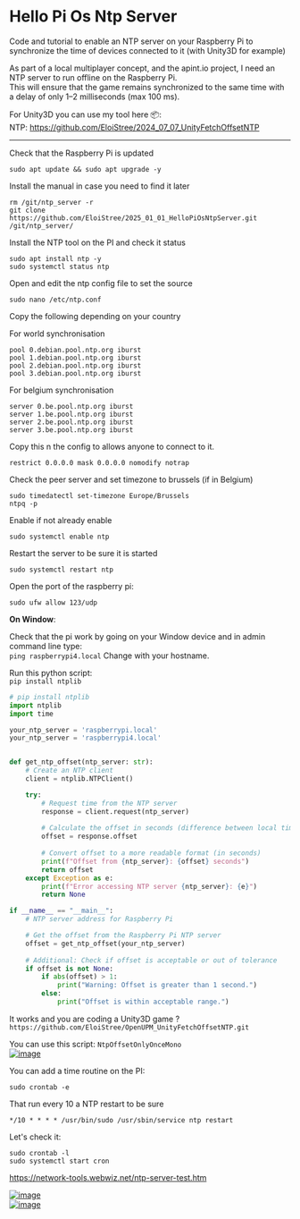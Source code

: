 
# Hello Pi Os Ntp Server  

Code and tutorial to enable an NTP server on your Raspberry Pi to synchronize the time of devices connected to it (with Unity3D for example)

As part of a local multiplayer concept, and the apint.io project, I need an NTP server to run offline on the Raspberry Pi.  
This will ensure that the game remains synchronized to the same time with a delay of only 1–2 milliseconds (max 100 ms).

For Unity3D you can use my tool here 📦:   
NTP: https://github.com/EloiStree/2024_07_07_UnityFetchOffsetNTP  


-------------


Check that the Raspberry Pi is updated
```
sudo apt update && sudo apt upgrade -y
```

Install the manual in case you need to find it later
```
rm /git/ntp_server -r
git clone https://github.com/EloiStree/2025_01_01_HelloPiOsNtpServer.git /git/ntp_server/
```

Install the NTP tool on the PI and check it status
```
sudo apt install ntp -y
sudo systemctl status ntp
```
Open and edit the ntp config file to set the source
```
sudo nano /etc/ntp.conf
```

Copy the following depending on your country  
  
For world synchronisation  
```
pool 0.debian.pool.ntp.org iburst
pool 1.debian.pool.ntp.org iburst
pool 2.debian.pool.ntp.org iburst
pool 3.debian.pool.ntp.org iburst
```
  
For belgium synchronisation  
```
server 0.be.pool.ntp.org iburst
server 1.be.pool.ntp.org iburst
server 2.be.pool.ntp.org iburst
server 3.be.pool.ntp.org iburst
```


Copy this n the config to allows anyone to connect to it.  
```
restrict 0.0.0.0 mask 0.0.0.0 nomodify notrap
```

Check the peer server and set timezone to brussels (if in Belgium)
```
sudo timedatectl set-timezone Europe/Brussels
ntpq -p
```

Enable if not already enable
```
sudo systemctl enable ntp
```

Restart the server to be sure it is started
```
sudo systemctl restart ntp
```

Open the port of the raspberry pi:
```
sudo ufw allow 123/udp
```

**On Window**:

Check that the pi work by going on your Window device and in admin command line type:  
`ping raspberrypi4.local` Change with your hostname. 


Run this python script:  
```pip install ntplib```
  
``` py
# pip install ntplib
import ntplib
import time

your_ntp_server = 'raspberrypi.local'
your_ntp_server = 'raspberrypi4.local'


def get_ntp_offset(ntp_server: str):
    # Create an NTP client
    client = ntplib.NTPClient()

    try:
        # Request time from the NTP server
        response = client.request(ntp_server)
        
        # Calculate the offset in seconds (difference between local time and server time)
        offset = response.offset
        
        # Convert offset to a more readable format (in seconds)
        print(f"Offset from {ntp_server}: {offset} seconds")
        return offset
    except Exception as e:
        print(f"Error accessing NTP server {ntp_server}: {e}")
        return None

if __name__ == "__main__":
    # NTP server address for Raspberry Pi

    # Get the offset from the Raspberry Pi NTP server
    offset = get_ntp_offset(your_ntp_server)
    
    # Additional: Check if offset is acceptable or out of tolerance
    if offset is not None:
        if abs(offset) > 1:
            print("Warning: Offset is greater than 1 second.")
        else:
            print("Offset is within acceptable range.")
```

It works and you are coding a Unity3D game ?   
`https://github.com/EloiStree/OpenUPM_UnityFetchOffsetNTP.git`   

You can use this script: `NtpOffsetOnlyOnceMono`  
[![image](https://github.com/user-attachments/assets/2afa1c19-00d5-40ef-a96f-a0f52d489580)](https://github.com/EloiStree/OpenUPM_UnityFetchOffsetNTP.git)  




You can add a time routine on the PI:
```
sudo crontab -e
```
That run every 10 a NTP restart to be sure
```
*/10 * * * * /usr/bin/sudo /usr/sbin/service ntp restart

```

Let's check it: 
```
sudo crontab -l
sudo systemctl start cron

```



https://network-tools.webwiz.net/ntp-server-test.htm

[![image](https://github.com/user-attachments/assets/e799cd14-99d0-4956-8c17-dc6e40ea98e2)](https://network-tools.webwiz.net/ntp-server-test.htm)  
[![image](https://github.com/user-attachments/assets/42ada16f-27c8-4958-9b59-e3586729e81c)](https://network-tools.webwiz.net/ntp-server-test.htm)  


